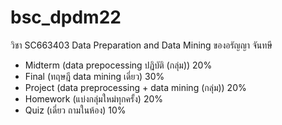 # bsc_dpdm22
วิชา SC663403 Data Preparation and Data Mining ของอรัญญา จันทษี
- Midterm (data prepocessing ปฏิบัติ (กลุ่ม))   20%
- Final (ทฤษฎี data mining เดี่ยว)   30%
- Project (data preprocessing + data mining (กลุ่ม))   20%
- Homework (แบ่งกลุ่มใหม่ทุกครั้ง)  20%
- Quiz (เดี่ยว ถามในห้อง)    10%
